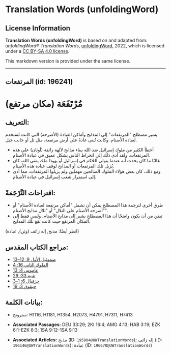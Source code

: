# Translation Words (unfoldingWord)

## License Information

**Translation Words (unfoldingWord)** is based on and adapted from: _unfoldingWord® Translation Words_, [unfoldingWord](https://unfoldingword.org/utw), 2022, which is licensed under a [CC BY-SA 4.0 license](https://creativecommons.org/licenses/by-sa/4.0/legalcode.en).

This markdown version is provided under the same license.



--------------------------------

## المرتفعات (id: 196241)

مُرْتَفَعَة (مكان مرتفع)
========================

التعريف:
--------

يشير مصطلح "المرتفعات" إلى المذابح وأماكن العبادة (الأضرحة) التي كانت تُستخدم لعبادة الأصنام. وكانت تُبنى عادةً على أرض مرتفعة، مثل تل أو جانب جبل.

* أخطأ الكثير من ملوك إسرائيل ضد الله ببناء مذابح لآلهة زائفة (أوثان) على هذه المرتفعات. ولقد أدى ذلك إلى انخراط الناس بشكل عميق في عبادة الأصنام.
* غالبًا ما كان يحدث أنه عندما يتولى الحُكم في إسرائيل أو يهوذا ملك يتقي الله، كان يُزيل تلك المرتفعات أو المذابح لوقف عبادة هذه الأصنام.
* ومع ذلك، كان بعض هؤلاء الملوك الصالحين مهملين ولم يزيلوا المرتفعات، مما أدى إلى استمرار شعب إسرائيل في عبادة الأصنام.

اقتراحات التَّرْجَمَةً:
-----------------------

* طرق أخرى لترجمة هذا المصطلح يمكن أن تشمل "أماكن مرتفعة لعبادة الأصنام" أو "أضرحة الأصنام على التلال" أو "تلال مذابح الأصنام".
* تيقن من أن يكون واضحًا أن هذا المصطلح يشير إلى مذابح الأصنام، وليس فقط إلى المكان المرتفع حيث كانت تقع تلك المذابح.

(انظر أيضًا: مذبح, إله زائف (وثن), عبادة)

مراجع الكتاب المقدس:
--------------------

* [صموئيل الأول 9: 12–13](https://ref.ly/1Sam9:12-1Sam9:13)
* [الملوك الثاني 16: 4](https://ref.ly/2Kgs16:4)
* [عاموس 4: 13](https://ref.ly/Amos4:13)
* [تثنية 33: 29](https://ref.ly/Deut33:29)
* [حزقيال 6: 1–3](https://ref.ly/Ezek6:1-Ezek6:3)
* [حبقوق 3: 19](https://ref.ly/Hab3:19)

بيانات الكلمة:
--------------

* سترونج: H1116, H1181, H1354, H2073, H4791, H7311, H7413

* **Associated Passages:** DEU 33:29; 2KI 16:4; AMO 4:13; HAB 3:19; EZK 6:1–EZK 6:3; 1SA 9:12–1SA 9:13
* **Associated Articles:** مذبح (ID: `195904@UWTranslationWords`); إله زائف (ID: `196146@UWTranslationWords`); عبادة (ID: `196670@UWTranslationWords`)


